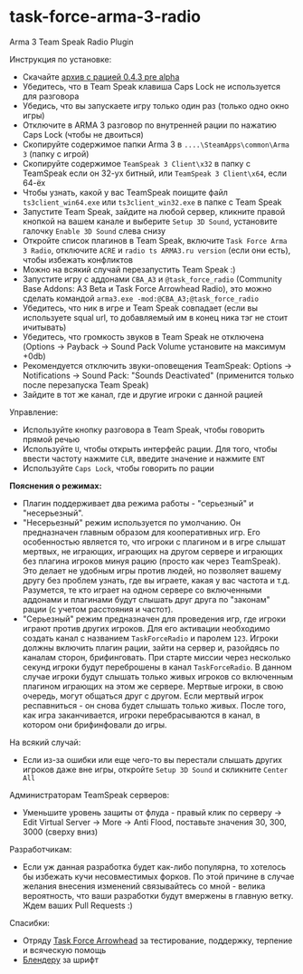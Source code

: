 task-force-arma-3-radio
=======================

Arma 3 Team Speak Radio Plugin

Инструкция по установке:

* Скачайте [архив с рацией 0.4.3 pre alpha](https://github.com/michail-nikolaev/task-force-arma-3-radio/raw/master/releases/0.4.3%20pre%20alpha.zip)
* Убедитесь, что в Team Speak клавиша Caps Lock не используется для разговора
* Убедись, что вы запускаете игру только один раз (только одно окно игры)
* Отключите в ARMA 3 разговор по внутренней рации по нажатию Caps Lock (чтобы не двоиться)
* Скопируйте содержимое папки Arma 3 в `....\SteamApps\common\Arma 3` (папку с игрой)
* Скопируйте содержимое `TeamSpeak 3 Client\x32` в папку с TeamSpeak если он 32-ух битный, или `TeamSpeak 3 Client\x64`, если 64-ёх
* Чтобы узнать, какой у вас TeamSpeak поищите файл `ts3client_win64.exe` или `ts3client_win32.exe` в папке с Team Speak
* Запустите Team Speak, зайдите на любой сервер, кликните правой кнопкой на вашем канале и выберите `Setup 3D Sound`, установите галочку `Enable 3D Sound` слева снизу
* Откройте список плагинов в Team Speak, включите `Task Force Arma 3 Radio`, отключите `ACRE` и `radio ts ARMA3.ru version` (если они есть), чтобы избежать конфликтов
* Можно на всякий случай перезапустить Team Speak :)
* Запустите игру с аддонами `CBA_A3` и `@task_force_radio` (Community Base Addons: A3 Beta и Task Force Arrowhead Radio), это можно сделать командой `arma3.exe -mod:@CBA_A3;@task_force_radio`
* Убедитесь, что ник в игре и Team Speak совпадает (если вы используете squal url, то добавляемый им в конец ника тэг не стоит ичитывать)
* Убедитесь, что громкость звуков в Team Speak не отключена (Options -> Payback -> Sound Pack Volume установите на максимум +0db)
* Рекомендуется отключить звуки-оповещения TeamSpeak: Options -> Notifications -> Sound Pack: "Sounds Deactivated" (применится только после перезапуска Team Speak)
* Зайдите в тот же канал, где и другие игроки с данной рацией

Управление:
* Используйте кнопку разговора в Team Speak, чтобы говорить прямой речью
* Используйте `U`, чтобы открыть интерфейс рации. Для того, чтобы ввести частоту нажмите `CLR`, введите значение и нажмите `ENT`
* Используйте `Caps Lock`, чтобы говорить по рации

**Пояснения о режимах:**
* Плагин поддерживает два режима работы - "серьезный" и "несерьезный". 
* "Несерьезный" режим используется по умолчанию. Он предназначен главным образом для кооперативных игр. Его особенностью является то, что игроки с плагином и в игре слышат мертвых, не играющих, играющих на другом сервере и играющих без плагина игроков минуя рацию (просто как через TeamSpeak). Это делает не удобным игры против людей, но позволяет вашему другу без проблем узнать, где вы играете, какая у вас частота и т.д. Разумется, те кто играет на одном сервере со включенными аддонами и плагинами будут слышать друг друга по "законам" рации (с учетом расстояния и частот).
* "Серьезный" режим предназначен для проведения игр, где игроки играют против других игроков. Для его активации необходимо создать канал с названием `TaskForceRadio` и паролем `123`. Игроки должны включить плагин рации, зайти на сервер и, разойдясь по каналам сторон, брифинговать. При старте миссии через несколько секунд игроки будут переброшены в канал `TaskForceRadio`. В данном случае игроки будут слышать только живых игроков со включенным плагином играющих на этом же сервере. Мертвые игроки, в свою очередь, могут общаться друг с другом. Если мертвый игрок респавниться - он снова будет слышать только живых. После того, как игра заканчивается, игроки перебрасываются в канал, в котором они брифинфовали до игры.

На всякий случай:
* Если из-за ошибки или еще чего-то вы перестали слышать других игроков даже вне игры, откройте `Setup 3D Sound` и скликните `Center All`

Администраторам TeamSpeak серверов:
* Уменьшите уровень защиты от флуда - правый клик по серверу -> Edit Virtual Server -> More -> Anti Flood, поставьте значения 30, 300, 3000 (сверху вниз)

Разработчикам:
* Если уж данная разработка будет как-либо популярна, то хотелось бы избежать кучи несовместимых форков. По этой причине в случае желания внесения изменений связывайтесь со мной - велика вероятность, что ваши разработки будут вмержены в главную ветку. Ждем ваших Pull Requests :)

Спасибки:
* Отряду [Task Force Arrowhead](http://forum.task-force.ru/) за тестирование, поддержку, терпение и всяческую помощь
* [Блендеру](http://arma3.ru/forums/index.php/user/41-blender/) за шрифт
